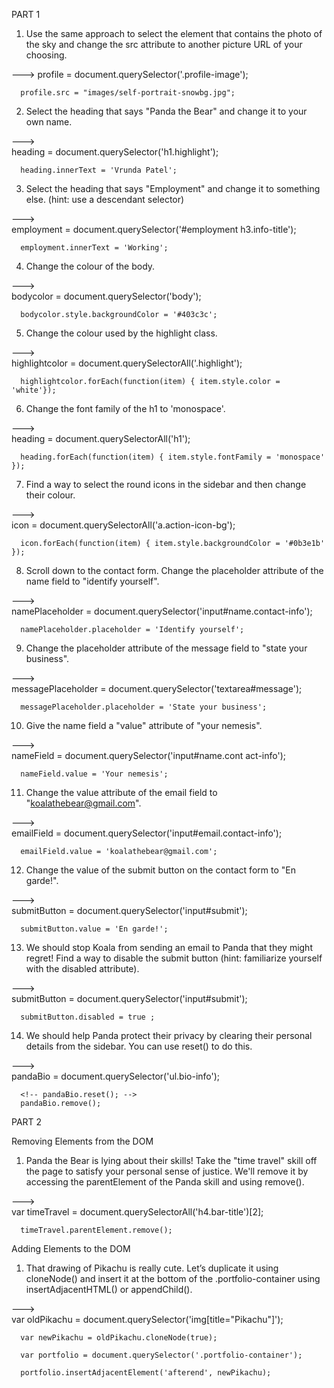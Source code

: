 PART 1


1. Use the same approach to select the element that contains the photo of the sky and change the src attribute to another picture URL of your choosing.

--->
      profile = document.querySelector('.profile-image');

      profile.src = "images/self-portrait-snowbg.jpg";


2. Select the heading that says "Panda the Bear" and change it to your own name.

--->  
      heading = document.querySelector('h1.highlight');

      heading.innerText = 'Vrunda Patel';


3. Select the heading that says "Employment" and change it to something else. (hint: use a descendant selector)  

--->  
      employment = document.querySelector('#employment h3.info-title');

      employment.innerText = 'Working';


4. Change the colour of the body.

--->  
      bodycolor = document.querySelector('body');

      bodycolor.style.backgroundColor = '#403c3c';


5. Change the colour used by the highlight class.

--->  
      highlightcolor = document.querySelectorAll('.highlight');

      highlightcolor.forEach(function(item) { item.style.color = 'white'});


6. Change the font family of the h1 to 'monospace'.

--->  
      heading = document.querySelectorAll('h1');

      heading.forEach(function(item) { item.style.fontFamily = 'monospace' });


7. Find a way to select the round icons in the sidebar and then change their colour.

--->  
      icon = document.querySelectorAll('a.action-icon-bg');

      icon.forEach(function(item) { item.style.backgroundColor = '#0b3e1b' });


8. Scroll down to the contact form. Change the placeholder attribute of the name field to "identify yourself".

--->  
      namePlaceholder = document.querySelector('input#name.contact-info');

      namePlaceholder.placeholder = 'Identify yourself';


9. Change the placeholder attribute of the message field to "state your business".

--->  
      messagePlaceholder = document.querySelector('textarea#message');

      messagePlaceholder.placeholder = 'State your business';


10. Give the name field a "value" attribute of "your nemesis".

--->  
      nameField = document.querySelector('input#name.cont
      act-info');

      nameField.value = 'Your nemesis';


11. Change the value attribute of the email field to "koalathebear@gmail.com".

--->  
      emailField = document.querySelector('input#email.contact-info');

      emailField.value = 'koalathebear@gmail.com';


12. Change the value of the submit button on the contact form to "En garde!".

--->  
      submitButton = document.querySelector('input#submit');

      submitButton.value = 'En garde!';


13. We should stop Koala from sending an email to Panda that they might regret! Find a way to disable the submit button (hint: familiarize yourself with the disabled attribute).

--->  
      submitButton = document.querySelector('input#submit');

      submitButton.disabled = true ;


14. We should help Panda protect their privacy by clearing their personal details from the sidebar. You can use reset() to do this.

--->  
      pandaBio = document.querySelector('ul.bio-info');

      <!-- pandaBio.reset(); -->
      pandaBio.remove();



PART 2


Removing Elements from the DOM

1. Panda the Bear is lying about their skills! Take the "time travel" skill off the page to satisfy your personal sense of justice. We'll remove it by accessing the parentElement of the Panda skill and using remove().

--->  
      var timeTravel = document.querySelectorAll('h4.bar-title')[2];

      timeTravel.parentElement.remove();


Adding Elements to the DOM

1. That drawing of Pikachu is really cute. Let’s duplicate it using cloneNode() and insert it at the bottom of the .portfolio-container using insertAdjacentHTML() or appendChild().

--->  
      var oldPikachu = document.querySelector('img[title="Pikachu"]');

      var newPikachu = oldPikachu.cloneNode(true);

      var portfolio = document.querySelector('.portfolio-container');

      portfolio.insertAdjacentElement('afterend', newPikachu);
